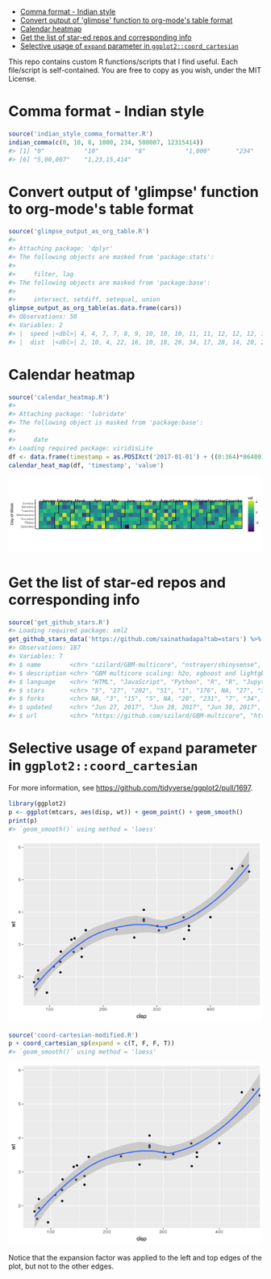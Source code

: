 -   [Comma format - Indian style](#comma-format---indian-style)
-   [Convert output of 'glimpse' function to org-mode's table format](#convert-output-of-glimpse-function-to-org-modes-table-format)
-   [Calendar heatmap](#calendar-heatmap)
-   [Get the list of star-ed repos and corresponding info](#get-the-list-of-star-ed-repos-and-corresponding-info)
-   [Selective usage of `expand` parameter in `ggplot2::coord_cartesian`](#selective-usage-of-expand-parameter-in-ggplot2coord_cartesian)

<!-- README.md is generated from README.Rmd. Please edit that file -->
This repo contains custom R functions/scripts that I find useful. Each file/script is self-contained. You are free to copy as you wish, under the MIT License.

Comma format - Indian style
===========================

``` r
source('indian_style_comma_formatter.R')
indian_comma(c(0, 10, 8, 1000, 234, 500007, 12315414))
#> [1] "0"           "10"          "8"           "1,000"       "234"        
#> [6] "5,00,007"    "1,23,15,414"
```

Convert output of 'glimpse' function to org-mode's table format
===============================================================

``` r
source('glimpse_output_as_org_table.R')
#> 
#> Attaching package: 'dplyr'
#> The following objects are masked from 'package:stats':
#> 
#>     filter, lag
#> The following objects are masked from 'package:base':
#> 
#>     intersect, setdiff, setequal, union
glimpse_output_as_org_table(as.data.frame(cars))
#> Observations: 50
#> Variables: 2
#> |  speed |<dbl>| 4, 4, 7, 7, 8, 9, 10, 10, 10, 11, 11, 12, 12, 12, 12, 13... |
#> |  dist  |<dbl>| 2, 10, 4, 22, 16, 10, 18, 26, 34, 17, 28, 14, 20, 24, 28... |
```

Calendar heatmap
================

``` r
source('calendar_heatmap.R')
#> 
#> Attaching package: 'lubridate'
#> The following object is masked from 'package:base':
#> 
#>     date
#> Loading required package: viridisLite
df <- data.frame(timestamp = as.POSIXct('2017-01-01') + ((0:364)*86400), value = rnorm(365))
calendar_heat_map(df, 'timestamp', 'value')
```

![](README-unnamed-chunk-4-1.png)

Get the list of star-ed repos and corresponding info
====================================================

``` r
source('get_github_stars.R')
#> Loading required package: xml2
get_github_stars_data('https://github.com/sainathadapa?tab=stars') %>% glimpse
#> Observations: 187
#> Variables: 7
#> $ name        <chr> "szilard/GBM-multicore", "nstrayer/shinysense", "m...
#> $ description <chr> "GBM multicore scaling: h2o, xgboost and lightgbm ...
#> $ language    <chr> "HTML", "JavaScript", "Python", "R", "R", "Jupyter...
#> $ stars       <chr> "5", "27", "202", "51", "1", "176", NA, "27", "309...
#> $ forks       <chr> NA, "3", "15", "5", NA, "20", "231", "7", "34", "2...
#> $ updated     <chr> "Jun 27, 2017", "Jun 28, 2017", "Jun 30, 2017", "J...
#> $ url         <chr> "https://github.com/szilard/GBM-multicore", "https...
```

Selective usage of `expand` parameter in `ggplot2::coord_cartesian`
===================================================================

For more information, see <https://github.com/tidyverse/ggplot2/pull/1697>.

``` r
library(ggplot2)
p <- ggplot(mtcars, aes(disp, wt)) + geom_point() + geom_smooth()
print(p)
#> `geom_smooth()` using method = 'loess'
```

![](README-unnamed-chunk-6-1.png)

``` r
source('coord-cartesian-modified.R')
p + coord_cartesian_sp(expand = c(T, F, F, T))
#> `geom_smooth()` using method = 'loess'
```

![](README-unnamed-chunk-7-1.png)

Notice that the expansion factor was applied to the left and top edges of the plot, but not to the other edges.
